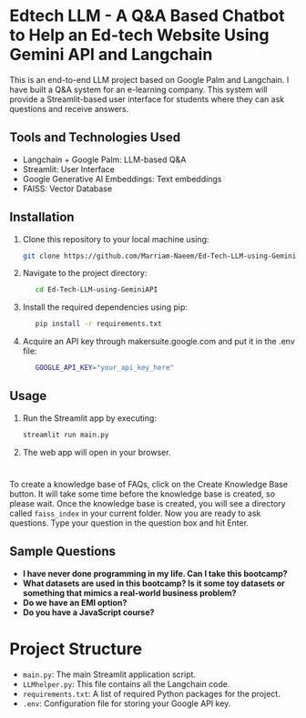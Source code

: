 # Edtech LLM - A Q&A Based Chatbot to Help an Ed-tech Website Using Gemini API and Langchain

This is an end-to-end LLM project based on Google Palm and Langchain. I have built a Q&A system for an e-learning company. This system will provide a Streamlit-based user interface for students where they can ask questions and receive answers.

## Tools and Technologies Used

- Langchain + Google Palm: LLM-based Q&A
- Streamlit: User Interface
- Google Generative AI Embeddings: Text embeddings
- FAISS: Vector Database

## Installation

1. Clone this repository to your local machine using:

   ```bash
   git clone https://github.com/Marriam-Naeem/Ed-Tech-LLM-using-GeminiAPI.git
   ```

2. Navigate to the project directory:
   ```bash
      cd Ed-Tech-LLM-using-GeminiAPI
   ```

3. Install the required dependencies using pip:

   ```bash
      pip install -r requirements.txt

4. Acquire an API key through makersuite.google.com and put it in the .env file:

   ```bash
      GOOGLE_API_KEY="your_api_key_here"
   
## Usage

1. Run the Streamlit app by executing:

   ```bash
   streamlit run main.py
2. The web app will open in your browser.

#

To create a knowledge base of FAQs, click on the Create Knowledge Base button. It will take some time before the knowledge base is created, so please wait. 
Once the knowledge base is created, you will see a directory called ```faiss_index``` in your current folder. Now you are ready to ask questions. Type your question in the question box and hit Enter.
## Sample Questions

- **I have never done programming in my life. Can I take this bootcamp?**
- **What datasets are used in this bootcamp? Is it some toy datasets or something that mimics a real-world business problem?**
- **Do we have an EMI option?**
- **Do you have a JavaScript course?**

# Project Structure

- ```main.py```: The main Streamlit application script.
- ```LLMhelper.py```: This file contains all the Langchain code.
- ```requirements.txt```: A list of required Python packages for the project.
- ```.env```: Configuration file for storing your Google API key.


   
